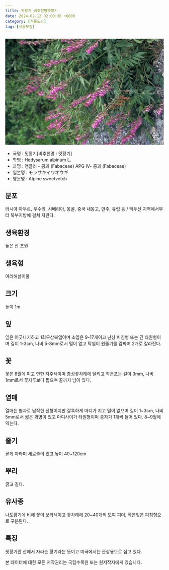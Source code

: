 ```yaml
---
title: 묏황기_비추천명멧황기
date: 2024-02-12 02:00:30 +0800
category: [식물도감]
tag: [식물도감]
---
```




![묏황기[비추천명 : 멧황기]](/assets/img/fileUpload/plants/basic/Leguminosae/Hedysarum/1933/1_th2.JPG)
- 국명 : 묏황기[비추천명 : 멧황기]
- 학명 : Hedysarum alpinum L.
- 과명 : 앵글러 - 콩과 (Fabaceae) APG Ⅳ- 콩과 (Fabaceae)
- 일본명 : モラサキイワオウギ
- 영문명 : Alpine sweetvetch


## 분포
러시아 아무르, 우수리, 시베리아, 몽골, 중국 내몽고, 만주, 유럽 등 / 백두산 지역에서부터 북부지방에 걸쳐 자란다.
## 생육환경
높은 산 초원
## 생육형
여러해살이풀 
## 크기
높이 1m.
## 잎
잎은 어긋나기하고 1회우상복엽이며 소엽은 9-17개이고 난상 피침형 또는 긴 타원형이며 길이 1-3cm, 나비 5-8mm로서 털이 없고 탁엽이 원줄기를 감싸며 2개로 갈라진다.
## 꽃
꽃은 8월에 피고 연한 자주색이며 총상꽃차례에 달리고 작은포는 길이 3mm, 나비 1mm로서 꽃자루보다 짧으며 끝까지 남아 있다.
## 열매
열매는 협과로 납작한 선형이지만 잘록하게 마디가 지고 털이 없으며 길이 1~3cm, 나비 5mm로서 짧은 과병이 있고 마디사이가 타원형이며 종자가 1개씩 들어 있다. 8~9월에 익는다.
## 줄기
곧게 자라며 세로줄이 있고 높이 40~120cm
## 뿌리
굵고 길다.
## 유사종
나도황기에 비해 꽃이 보라색이고 꽃차례에 20~40개씩 모여 피며, 작은잎은 피침형으로 구분된다. 
## 특징
묏황기란 산에서 자라는 황기라는 뜻이고 미국에서는 관상용으로 심고 있다.






본 데이터에 대한 모든 저작권리는 국립수목원 또는 원저작자에게 있습니다.
